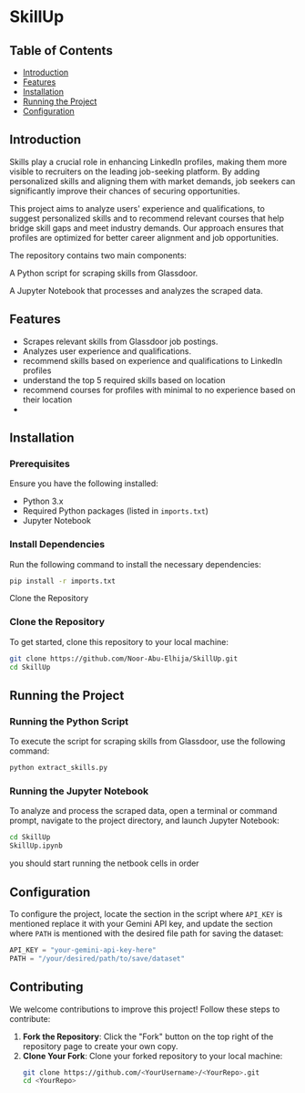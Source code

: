 # SkillUp


## Table of Contents
- [Introduction](#introduction)
- [Features](#features)
- [Installation](#installation)
- [Running the Project](#Running)
- [Configuration](#Configuration)


## Introduction
Skills play a crucial role in enhancing LinkedIn profiles, making them more visible to recruiters on the leading job-seeking platform. By adding personalized skills and aligning them with market demands, job seekers can significantly improve their chances of securing opportunities.

This project aims to analyze users' experience and qualifications, to suggest personalized skills and to recommend relevant courses that help bridge skill gaps and meet industry demands. Our approach ensures that profiles are optimized for better career alignment and job opportunities.

The repository contains two main components:

A Python script for scraping skills from Glassdoor.

A Jupyter Notebook that processes and analyzes the scraped data.

## Features
- Scrapes relevant skills from Glassdoor job postings.
- Analyzes user experience and qualifications.
- recommend skills based on experience and qualifications to LinkedIn profiles
- understand the top 5 required skills based on location
- recommend courses for profiles with minimal to no experience based on their location
- 
## Installation

### Prerequisites
Ensure you have the following installed:
- Python 3.x
- Required Python packages (listed in `imports.txt`)
- Jupyter Notebook 

### Install Dependencies
Run the following command to install the necessary dependencies:
```bash
pip install -r imports.txt
```
Clone the Repository

### Clone the Repository
To get started, clone this repository to your local machine:

```bash
git clone https://github.com/Noor-Abu-Elhija/SkillUp.git
cd SkillUp
```
## Running the Project

### Running the Python Script
To execute the script for scraping skills from Glassdoor, use the following command:

```bash
python extract_skills.py
```
### Running the Jupyter Notebook
To analyze and process the scraped data, open a terminal or command prompt, navigate to the project directory, and launch Jupyter Notebook:

```bash
cd SkillUp
SkillUp.ipynb
```
you should start running the netbook cells in order
## Configuration

To configure the project, locate the section in the script where `API_KEY` is mentioned replace it with your Gemini API key, and update the section where `PATH` is mentioned with the desired file path for saving the dataset:

```python
API_KEY = "your-gemini-api-key-here"
PATH = "/your/desired/path/to/save/dataset"
```

## Contributing

We welcome contributions to improve this project! Follow these steps to contribute:

1. **Fork the Repository**: Click the "Fork" button on the top right of the repository page to create your own copy.  
2. **Clone Your Fork**: Clone your forked repository to your local machine:  
   ```bash
   git clone https://github.com/<YourUsername>/<YourRepo>.git
   cd <YourRepo>
 ```
